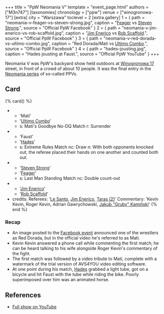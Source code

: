 +++
title = "PpW Neomania V"
template = "event_page.html"
authors = ["M3n747"]
[taxonomies]
chronology = ["ppw"]
venue = ["winogronowa-17"]
[extra]
city = "Warszawa"
toclevel = 2
[extra.gallery]
1 = { path = "neomania-v-feager-vs-steven-strong.jpg", caption = "[Feager](@/w/feager.md) vs [Steven Strong](@/w/biesiad.md).", source = "Official PpW Facebook" }
2 = { path = "neomania-v-jim-enerico-vs-rob-scaffold.jpg", caption = "[Jim Enerico](@/w/mister-z.md) vs [Rob Scaffold](@/w/rob-scaffold.md).", source = "Official PpW Facebook" }
3 = { path = "neomania-v-red-dorada-vs-ultimo-combo.jpg", caption = "Red Dorada/Mati vs [Ultimo Combo](@/w/johnny-blade.md).", source = "Official PpW Facebook" }
4 = { path = "hades-jousting.jpg", caption = "Hades jousting at Faust.", source = "Official PpW YouTube" }
+++

Neomania V was PpW's backyard show held outdoors at [Winogronowa 17](@/v/winogronowa-17.md) street, in front of a crowd of about 10 people. It was the final entry in the [Neomania series][neomania-series] of so-called PPVs.

## Card

{% card() %}
- - 'Mati'
  - '[Ultimo Combo](@/w/johnny-blade.md)'
  - s: Mati's Goodbye No-DQ Match
    r: Surrender
- - 'Faust'
  - '[Hades](@/w/olgierd.md)'
  - s: Extreme Rules Match
    nc: Draw
    n: With both opponents knocked out, the referee placed their hands on one another and counted both out.
- - '[Steven Strong](@/w/biesiad.md)'
  - '[Feager](@/w/feager.md)'
  - s: Last Man Standing Match
    nc: Double count-out
- - '[Jim Enerico](@/w/mister-z.md)'
  - '[Rob Scaffold](@/w/rob-scaffold.md)'
- credits:
    Referees: '[Le Santo](@/w/rob-scaffold.md), [Jim Enerico](@/w/mister-z.md), [Taras (2)](@/w/michael-ht.md)'
    Commentary: 'Kevin Kevin, Roger Kevin, Adrian Gawrychowski, [Jakub "Gruby" Kamiński](@/w/jacob-crane.md)'
{% end %}

### Recap

* An image posted to the [Facebook event][fb-event] announced one of the wrestlers as Red Dorada, but in the official video he's referred to as Mati.
* Kevin Kevin answered a phone call while commenting the first match; he can be heard talking to his wife alongside Roger Kevin's commentary of the fight.
* The first match was followed by a video tribute to Mati, complete with a watermark of the trial version of AVS4YOU video editing software.
* At one point during his match, [Hades](@/w/olgierd.md) grabbed a light tube, got on a bicycle and hit Faust with the tube while riding the bike. Poorly superimposed over him was an animated horse.

## References

* [Full show on YouTube](https://www.youtube.com/watch?v=B7Tlg8xOyyM)

[fb-event]: https://www.facebook.com/events/184883835278143/
[neomania-series]: https://ppw-fandom.tpwres.pl/neomania
